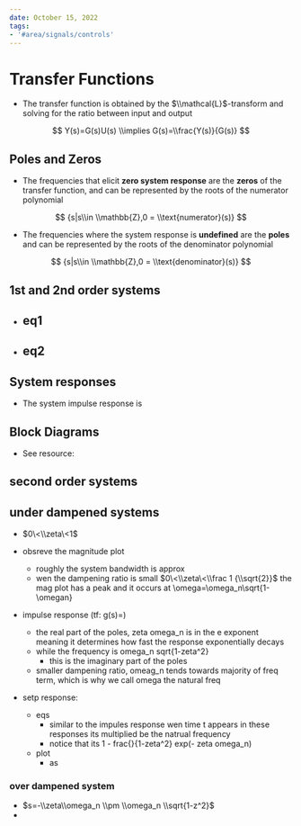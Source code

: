 ```yaml
---
date: October 15, 2022
tags:
- '#area/signals/controls'
---
```


# Transfer Functions

- The transfer function is obtained by the $\\mathcal{L}$-transform and solving for the ratio between input and output

$$
Y(s)=G(s)U(s) \\implies G(s)=\\frac{Y(s)}{G(s)}
$$

## Poles and Zeros

- The frequencies that elicit __zero system response__ are the __zeros__ of the transfer function, and can be represented by the roots of the numerator polynomial

$$
{s|s\\in \\mathbb{Z},0 = \\text{numerator}(s)}
$$

- The frequencies where the system response is __undefined__ are the __poles__ and can be represented by the roots of the denominator polynomial

$$
{s|s\\in \\mathbb{Z},0 = \\text{denominator}(s)}
$$

## 1st and 2nd order systems

- ## eq1
- ## eq2

## System responses

- The system impulse response is

## Block Diagrams

- See resource:

## second order systems

## under dampened systems

- $0\<\\zeta\<1$

- obsreve the magnitude plot

  - roughly the system bandwidth is approx
  - wen the dampening ratio is small $0\<\\zeta\<\\frac 1 {\\sqrt{2}}$ the mag plot has a peak and it occurs at \\omega=\\omega_n\\sqrt{1-\\omegan}

- impulse response (tf: g(s)=)

  - the real part of the poles, zeta omega_n is in the e exponent meaning it determines how fast the response exponentially decays
  - while the frequency is omega_n sqrt{1-zeta^2}
    - this is the imaginary part of the poles
  - smaller dampening ratio, omeag_n tends towards majority of freq term, which is why we call omega the natural freq

- setp response:

  - eqs
    - similar to the impules response wen time t appears in these responses its multiplied be the natrual frequency
    - notice that its 1 - frac{}{1-zeta^2} exp(- zeta omega_n)
  - plot
    - as

### over dampened system

- $s=-\\zeta\\omega_n \\pm \\omega_n \\sqrt{1-z^2}$
-
